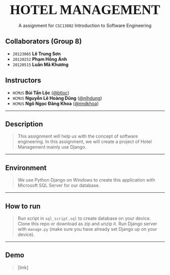 <div style="text-align: center">
    <span style="font-size: 3em; font-weight: 700; font-family: Consolas">
        HOTEL MANAGEMENT
    </span>
    <br><br>
    <span style="">
        A assignment for <code>CSC13002</code> Introduction to Software Engineering
    </span>
</div>


## Collaborators (Group 8)
- `20123065` **Lê Trung Sơn** 
- `20120252` **Phạm Hồng Ánh** 
- `20120515` **Luân Mã Khương** 

## Instructors
- `HCMUS` **Bùi Tấn Lộc** ([@btloc](btloc@fit.hcmus.edu.vn))
- `HCMUS` **Nguyễn Lê Hoàng Dũng** ([@nlhdung](nlhdung@fit.hcmus.edu.vn))
- `HCMUS` **Ngô Ngọc Đăng Khoa** ([@nndkhoa](nndkhoa@fit.hcmus.edu.vn))
---
<div style="page-break-after: always"></div>

## Description
> This assignment will help us with the concept of software engineering. In this assignment, we will create a project of Hotel Management mainly use Django.
---
<div style="page-break-after: always"></div>

## Environment
> We use Python Django on Windows to create this application with Microsoft SQL Server for our database.
---
<div style="page-break-after: always"></div>

## How to run
> Run script in `sql_script.sql` to create database on your device.<br>
Clone this repo or download as zip and unzip it. Run Django server with `manage.py` (make sure you have already set Django up on your device).
---
<div style="page-break-after: always"></div>

## Demo
> [link]
